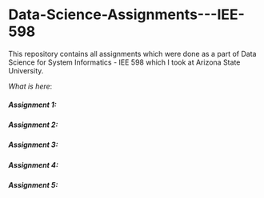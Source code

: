 # Data-Science-Assignments---IEE-598

This repository contains all assignments which were done as a part of Data Science for System Informatics - IEE 598 which I took at Arizona State University.

*What is here*:

##### Assignment 1:
##### Assignment 2:
##### Assignment 3:
##### Assignment 4:
##### Assignment 5:
